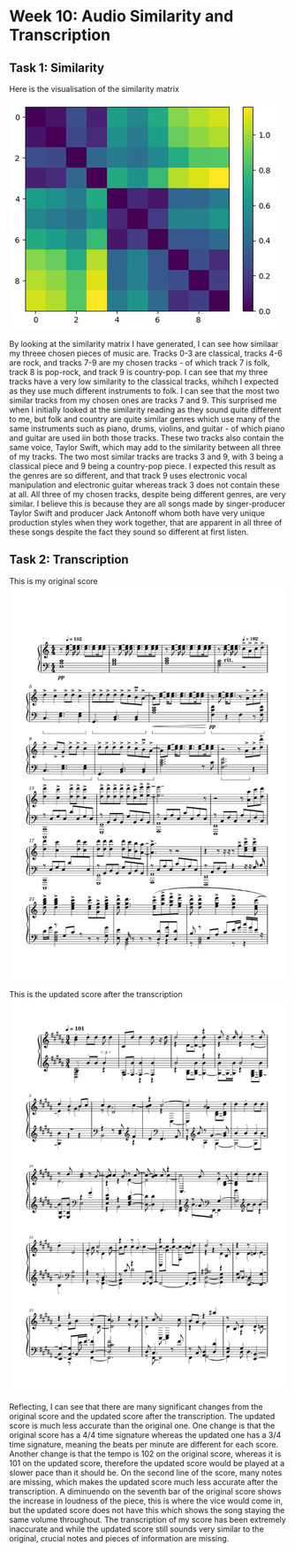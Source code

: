# Week 10: Audio Similarity and Transcription

## Task 1: Similarity
Here is the visualisation of the similarity matrix

![similarity](similarity.png)

By looking at the similarity matrix I have generated, I can see how similaar my threee chosen pieces of music are. Tracks 0-3 are classical, tracks 4-6 are rock, and tracks 7-9 are my chosen tracks - of which track 7 is folk, track 8 is pop-rock, and track 9 is country-pop. I can see that my three tracks have a very low similarity to the classical tracks, whihch I expected as they use much different instruments to folk. I can see that the most two similar tracks from my chosen ones are tracks 7 and 9. This surprised me when I initially looked at the similarity reading as they sound quite different to me, but folk and country are quite similar genres which use many of the same instruments such as piano, drums, violins, and guitar - of which piano and guitar are used iin both those tracks. These two tracks also contain the same voice, Taylor Swift, which may add to the similarity between all three of my tracks. The two most similar tracks are tracks 3 and 9, with 3 being a classical piece and 9 being a country-pop piece. I expected this result as the genres are so different, and that track 9 uses electronic vocal manipulation and electronic guitar whereas track 3 does not contain these at all. All three of my chosen tracks, despite being different genres, are very similar. I believe this is because they are all songs made by singer-producer Taylor Swift and producer Jack Antonoff whom both have very unique production styles when they work together, that are apparent in all three of these songs despite the fact they sound so different at first listen. 

## Task 2: Transcription

This is my original score
![original](originalscore.png)

This is the updated score after the transcription
![updated](updatedscore.png)

Reflecting, I can see that there are many significant changes from the original score and the updated score after the transcription. The updated score is much less accurate than the original one. One change is that the original score has a 4/4 time signature whereas the updated one has a 3/4 time signature, meaning the beats per minute are different for each score. Another change is that the tempo is 102 on the original score, whereas it is 101 on the updated score, therefore the updated score would be played at a slower pace than it should be. On the second line of the score, many notes are missing, which makes the updated score much less accurate after the transcription. A diminuendo on the seventh bar of the original score shows the increase in loudness of the piece, this is where the vice would come in, but the updated score does not have this which shows the song staying the same volume throughout. The transcription of my score has been extremely inaccurate and while the updated score still sounds very similar to the original, crucial notes and pieces of information are missing. 
